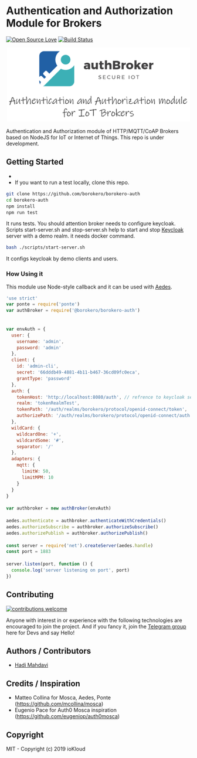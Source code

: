 # Authentication and Authorization Module for Brokers

[![Open Source Love](https://badges.frapsoft.com/os/v1/open-source.svg?v=103)](https://github.com/ellerbrock/open-source-badges/) [![Build Status](https://travis-ci.org/borokero/borokero-auth.svg)](https://travis-ci.com/borokero/borokero-auth)

<div align="center">
    <img src="https://raw.githubusercontent.com/borokero/borokero-auth/main/docs/asset/repository-open-graph.png" width="500px"</img> 
</div>

Authentication and Authorization module of HTTP/MQTT/CoAP Brokers based on NodeJS for IoT or Internet of Things. This repo is under development.


##  Getting Started

* 
* If you want to run a test locally, clone this repo.

``` bash
git clone https://github.com/borokero/borokero-auth
cd borokero-auth
npm install
npm run test
```
It runs tests. You should attention broker needs to configure keycloak. Scripts start-server.sh and stop-server.sh help to start and stop [Keycloak](https://www.keycloak.org/) server with a demo realm. it needs docker command.

``` bash
bash ./scripts/start-server.sh
```
It configs keycloak by demo clients and users. 


### How Using it
This module use Node-style callback and it can be used with [Aedes](https://github.com/mcollina/aedes).

``` js
'use strict'
var ponte = require('ponte')
var authBroker = require('@borokero/borokero-auth')


var envAuth = {
  user: {
    username: 'admin',
    password: 'admin'
  },
  client: {
    id: 'admin-cli',
    secret: '66dddb49-4881-4b11-b467-36cd09fc0eca',
    grantType: 'password'
  },
  auth: {
    tokenHost: 'http://localhost:8080/auth', // refrence to keycloak server that run by test.sh script
    realm: 'tokenRealmTest',
    tokenPath: '/auth/realms/borokero/protocol/openid-connect/token',
    authorizePath: '/auth/realms/borokero/protocol/openid-connect/auth',
  },
  wildCard: {
    wildcardOne: '+',
    wildcardSome: '#',
    separator: '/'
  },
  adapters: {
    mqtt: {
      limitW: 50,
      limitMPM: 10
    }
  }
}

var authbroker = new authBroker(envAuth)

aedes.authenticate = authbroker.authenticateWithCredentials()
aedes.authorizeSubscribe = authbroker.authorizeSubscribe()
aedes.authorizePublish = authbroker.authorizePublish()

const server = require('net').createServer(aedes.handle)
const port = 1883

server.listen(port, function () {
  console.log('server listening on port', port)
})
```



## Contributing

[![contributions welcome](https://img.shields.io/badge/contributions-welcome-brightgreen.svg?style=flat)](https://github.com/dwyl/esta/issues)

Anyone with interest in or experience with the following technologies are encouraged to join the project.
And if you fancy it, join the [Telegram group](t.me/joinchat/AuKmG05CNFTz0bsBny9igg) here for Devs and say Hello!


## Authors / Contributors

* [Hadi Mahdavi](https://twitter.com/kamerdack)



## Credits / Inspiration

* Matteo Collina for Mosca, Aedes, Ponte (https://github.com/mcollina/mosca)
* Eugenio Pace for Auth0 Mosca inspiration (https://github.com/eugeniop/auth0mosca)


## Copyright

MIT - Copyright (c) 2019 ioKloud

